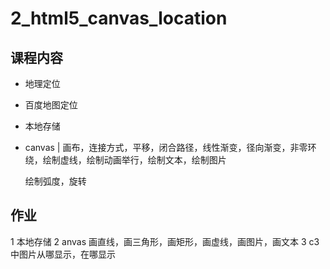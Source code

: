 # 2\_html5\_canvas\_location

## 课程内容

* 地理定位
* 百度地图定位
* 本地存储
* canvas \| 画布，连接方式，平移，闭合路径，线性渐变，径向渐变，非零环绕，绘制虚线，绘制动画举行，绘制文本，绘制图片

  绘制弧度，旋转

## 作业

1 本地存储 2 anvas 画直线，画三角形，画矩形，画虚线，画图片，画文本 3 c3 中图片从哪显示，在哪显示

